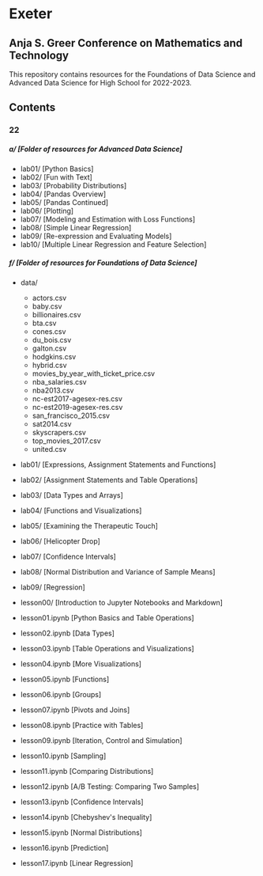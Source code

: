 # Exeter

## Anja S. Greer Conference on Mathematics and Technology
This repository contains resources for the Foundations of Data Science and Advanced Data Science for High School for 2022-2023.

## Contents

### 22

##### a/ [Folder of resources for Advanced Data Science]

  - lab01/ [Python Basics]
  - lab02/ [Fun with Text]
  - lab03/ [Probability Distributions]
  - lab04/ [Pandas Overview]
  - lab05/ [Pandas Continued]
  - lab06/ [Plotting]
  - lab07/ [Modeling and Estimation with Loss Functions]
  - lab08/ [Simple Linear Regression]
  - lab09/ [Re-expression and Evaluating Models]
  - lab10/ [Multiple Linear Regression and Feature Selection]

##### f/ [Folder of resources for Foundations of Data Science]
- data/
  - actors.csv
  - baby.csv
  - billionaires.csv 
  - bta.csv 
  - cones.csv 
  - du_bois.csv 
  - galton.csv 
  - hodgkins.csv 
  - hybrid.csv 
  - movies_by_year_with_ticket_price.csv
  - nba_salaries.csv
  - nba2013.csv
  - nc-est2017-agesex-res.csv
  - nc-est2019-agesex-res.csv
  - san_francisco_2015.csv
  - sat2014.csv
  - skyscrapers.csv 
  - top_movies_2017.csv 
  - united.csv 

- lab01/ [Expressions, Assignment Statements and Functions]
- lab02/ [Assignment Statements and Table Operations]
- lab03/ [Data Types and Arrays]
- lab04/ [Functions and Visualizations]
- lab05/ [Examining the Therapeutic Touch]
- lab06/ [Helicopter Drop]
- lab07/ [Confidence Intervals]
- lab08/ [Normal Distribution and Variance of Sample Means]
- lab09/ [Regression]
- lesson00/ [Introduction to Jupyter Notebooks and Markdown]
- lesson01.ipynb [Python Basics and Table Operations]
- lesson02.ipynb [Data Types]
- lesson03.ipynb [Table Operations and Visualizations]
- lesson04.ipynb [More Visualizations]
- lesson05.ipynb [Functions]
- lesson06.ipynb [Groups]
- lesson07.ipynb [Pivots and Joins]
- lesson08.ipynb [Practice with Tables]
- lesson09.ipynb [Iteration, Control and Simulation]
- lesson10.ipynb [Sampling]
- lesson11.ipynb [Comparing Distributions]
- lesson12.ipynb [A/B Testing: Comparing Two Samples]
- lesson13.ipynb [Confidence Intervals]
- lesson14.ipynb [Chebyshev's Inequality]
- lesson15.ipynb [Normal Distributions]
- lesson16.ipynb [Prediction]
- lesson17.ipynb [Linear Regression]
